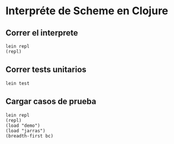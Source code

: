 # Interpréte de Scheme en Clojure

## Correr el interprete

```
lein repl
(repl)
```

## Correr tests unitarios

```
lein test
```

## Cargar casos de prueba

```
lein repl
(repl)
(load "demo")
(load "jarras")
(breadth-first bc)
```
